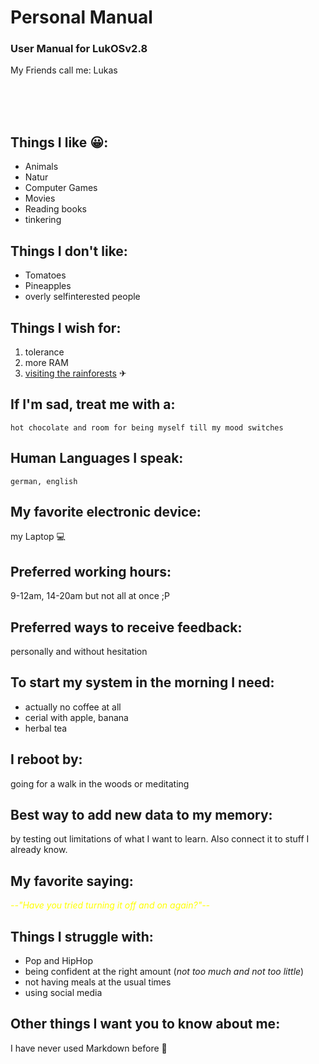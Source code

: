 # Personal Manual

### User Manual for LukOSv2.8

My Friends call me: Lukas

<!--img src="./image.png" style="border-radius: 300px; width: 150px;" alt="hamster"-->
<br />
<br />
<br />

## Things I like &#128512;: 
- Animals
- Natur
- Computer Games
- Movies
- Reading books
- tinkering

## Things I don't like: 
+ Tomatoes
+ Pineapples
+ overly selfinterested people

## Things I wish for: 
1. tolerance
2. more RAM
3. [visiting the rainforests](http://example.com/) &#9992;

## If I'm sad, treat me with a: 
    hot chocolate and room for being myself till my mood switches

## Human Languages I speak:
    german, english

## My favorite electronic device:
my Laptop &#128187;

## Preferred working hours:
9-12am, 14-20am but not all at once ;P

## Preferred ways to receive feedback: 
personally and without hesitation

## To start my system in the morning I need:
* actually no coffee at all
* cerial with apple, banana
* herbal tea

## I reboot by:
going for a walk in the woods or meditating

## Best way to add new data to my memory:
by testing out limitations of what I want to learn. Also connect it to stuff I already know.

## My favorite saying: 
<quote style="font-style: italic; color: yellow;">--"Have you tried turning it off and on again?"--</quote>

## Things I struggle with: 
+ Pop and HipHop
+ being confident at the right amount (<em>not too much and not too little</em>)
+ not having meals at the usual times
+ using social media

## Other things I want you to know about me: 
I have never used Markdown before 👀
